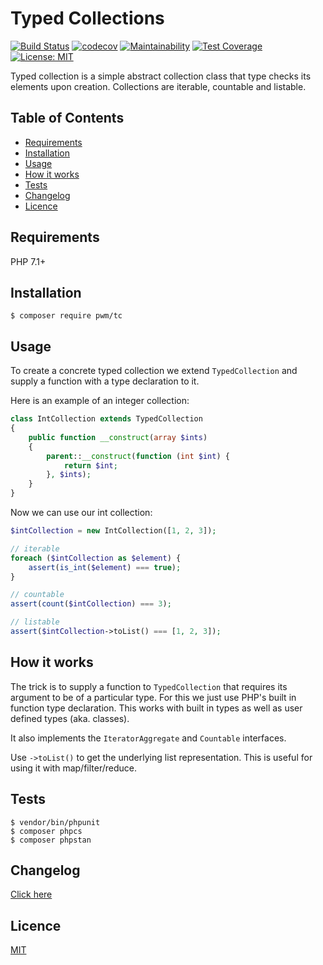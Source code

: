 # Typed Collections

[![Build Status](https://travis-ci.org/pwm/tc.svg?branch=master)](https://travis-ci.org/pwm/tc)
[![codecov](https://codecov.io/gh/pwm/tc/branch/master/graph/badge.svg)](https://codecov.io/gh/pwm/tc)
[![Maintainability](https://api.codeclimate.com/v1/badges/8e83d3bb3cbb6e06ec67/maintainability)](https://codeclimate.com/github/pwm/tc/maintainability)
[![Test Coverage](https://api.codeclimate.com/v1/badges/8e83d3bb3cbb6e06ec67/test_coverage)](https://codeclimate.com/github/pwm/tc/test_coverage)
[![License: MIT](https://img.shields.io/badge/License-MIT-yellow.svg)](https://opensource.org/licenses/MIT)

Typed collection is a simple abstract collection class that type checks its elements upon creation. Collections are iterable, countable and listable.

## Table of Contents

* [Requirements](#requirements)
* [Installation](#installation)
* [Usage](#usage)
* [How it works](#how-it-works)
* [Tests](#tests)
* [Changelog](#changelog)
* [Licence](#licence)

## Requirements

PHP 7.1+

## Installation

    $ composer require pwm/tc

## Usage

To create a concrete typed collection we extend `TypedCollection` and supply a function with a type declaration to it.

Here is an example of an integer collection:

```php
class IntCollection extends TypedCollection
{
    public function __construct(array $ints)
    {
        parent::__construct(function (int $int) {
            return $int;
        }, $ints);
    }
}
```

Now we can use our int collection:

```php
$intCollection = new IntCollection([1, 2, 3]);

// iterable
foreach ($intCollection as $element) {
    assert(is_int($element) === true);
}

// countable
assert(count($intCollection) === 3);

// listable
assert($intCollection->toList() === [1, 2, 3]);
```
 
## How it works

The trick is to supply a function to `TypedCollection` that requires its argument to be of a particular type. For this we just use PHP's built in function type declaration. This works with built in types as well as user defined types (aka. classes).

It also implements the `IteratorAggregate` and `Countable` interfaces.

Use `->toList()` to get the underlying list representation. This is useful for using it with map/filter/reduce.

## Tests

	$ vendor/bin/phpunit
	$ composer phpcs
	$ composer phpstan

## Changelog

[Click here](changelog.md)

## Licence

[MIT](LICENSE)
